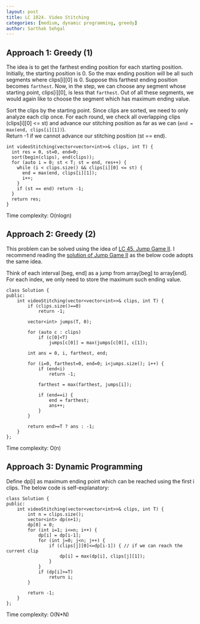 ```yaml
---
layout: post
title: LC 1024. Video Stitching
categories: [medium, dynamic programming, greedy]
author: Sarthak Sehgal
---
```

## Approach 1: Greedy (1)
The idea is to get the farthest ending position for each starting position. Initially, the starting position is 0. So the max ending position will be all such segments where clips[i][0] is 0. Suppose this farthest ending position becomes `farthest`. Now, in the step, we can choose any segment whose starting point, clips[i][0], is less that `farthest`. Out of all these segments, we would again like to choose the segment which has maximum ending value.

Sort the clips by the starting point. Since clips are sorted, we need to only analyze each clip once. For each round, we check all overlapping clips (clips[i][0] <= st) and advance our stitching position as far as we can (`end = max(end, clips[i][1])`).  
Return -1 if we cannot advance our stitching position (st == end).

```
int videoStitching(vector<vector<int>>& clips, int T) {
  int res = 0, st=0, end=0;
  sort(begin(clips), end(clips));
  for (auto i = 0; st < T; st = end, res++) {
    while (i < clips.size() && clips[i][0] <= st) {
      end = max(end, clips[i][1]);
      i++;
    }
    if (st == end) return -1;
  }
  return res;
}
```
Time complexity: O(nlogn)

## Approach 2: Greedy (2)
This problem can be solved using the idea of [LC 45. Jump Game II](https://leetcode.com/problems/jump-game-ii/). I recommend reading the [solution of Jump Game II](https://sarthak-sehgal.github.io/leetcode101/lc45/) as the below code adopts the same idea.

Think of each interval [beg, end] as a jump from array[beg] to array[end]. For each index, we only need to store the maximum such ending value.

```
class Solution {
public:
    int videoStitching(vector<vector<int>>& clips, int T) {
        if (clips.size()==0)
            return -1;
        
        vector<int> jumps(T, 0);
        
        for (auto c : clips)
            if (c[0]<T)
                jumps[c[0]] = max(jumps[c[0]], c[1]);
        
        int ans = 0, i, farthest, end;
        
        for (i=0, farthest=0, end=0; i<jumps.size(); i++) {
            if (end<i)
                return -1;
                
            farthest = max(farthest, jumps[i]);
            
            if (end==i) {
                end = farthest;
                ans++;
            }
        }
        
        return end>=T ? ans : -1;
    }
};
```
Time complexity: O(n)

## Approach 3: Dynamic Programming
Define dp[i] as maximum ending point which can be reached using the first i clips. The below code is self-explanatory:

```
class Solution {
public:
    int videoStitching(vector<vector<int>>& clips, int T) {
        int n = clips.size();
        vector<int> dp(n+1);
        dp[0] = 0;
        for (int i=1; i<=n; i++) {
            dp[i] = dp[i-1];
            for (int j=0; j<n; j++) {
                if (clips[j][0]<=dp[i-1]) { // if we can reach the current clip
                    dp[i] = max(dp[i], clips[j][1]);
                }
            }
            if (dp[i]>=T)
                return i;
        }

        return -1;
    }
};
```
Time complexity: O(N*N)